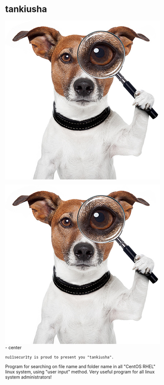 # tankiusha


<img src="https://raw.githubusercontent.com/nu11secur1ty/tankiusha/master/tankiusha.jpg">

![ image ](https://raw.githubusercontent.com/nu11secur1ty/tankiusha/master/tankiusha.jpg) - center


```
nu11secur1ty is proud to present you "tankiusha".
```
Program for searching on file name and folder name in all "CentOS RHEL" linux system, using "user input" method.
Very useful program for all linux system administrators!

